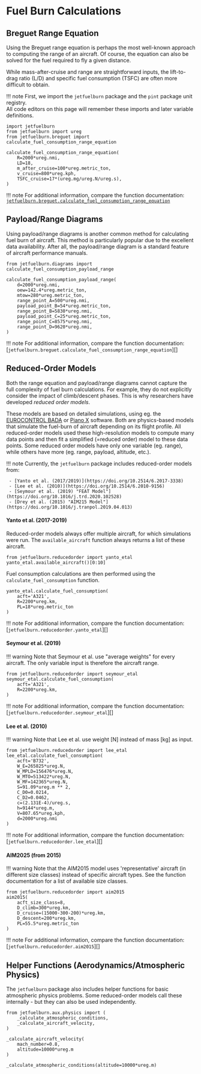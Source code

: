 # Fuel Burn Calculations

## Breguet Range Equation

Using the Breguet range equation is perhaps the most well-known approach to computing the range of an aircraft.
Of course, the equation can also be solved for the fuel required to fly a given distance.

While mass-after-cruise and range are straightforward inputs,
the lift-to-drag ratio (L/D) and specific fuel consumption (TSFC) are often more difficult to obtain.

!!! note
    First, we import the `jetfuelburn` package and the `pint` package unit registry. \
    All code editors on this page will remember these imports and later variable definitions.

```pyodide session='fuel' install='jetfuelburn'
import jetfuelburn
from jetfuelburn import ureg
from jetfuelburn.breguet import calculate_fuel_consumption_range_equation

calculate_fuel_consumption_range_equation(
    R=2000*ureg.nmi,
    LD=18,
    m_after_cruise=100*ureg.metric_ton,
    v_cruise=800*ureg.kph,
    TSFC_cruise=17*(ureg.mg/ureg.N/ureg.s),
)
```

!!! note
    For additional information, compare the function documentation:
    [`jetfuelburn.breguet.calculate_fuel_consumption_range_equation`]()


## Payload/Range Diagrams

Using payload/range diagrams is another common method for calculating fuel burn of aircraft.
This method is particularly popular due to the excellent data availability. After all, the payload/range diagram is a standard feature of aircraft performance manuals.

```pyodide session='fuel'
from jetfuelburn.diagrams import calculate_fuel_consumption_payload_range

calculate_fuel_consumption_payload_range(
    d=2000*ureg.nmi,
    oew=142.4*ureg.metric_ton,
    mtow=280*ureg.metric_ton,
    range_point_A=500*ureg.nmi,
    payload_point_B=54*ureg.metric_ton,
    range_point_B=5830*ureg.nmi,
    payload_point_C=25*ureg.metric_ton,
    range_point_C=8575*ureg.nmi,
    range_point_D=9620*ureg.nmi,
)
```

!!! note
    For additional information, compare the function documentation:
    [`jetfuelburn.breguet.calculate_fuel_consumption_range_equation`][]

## Reduced-Order Models

Both the range equation and payload/range diagrams cannot capture the full complexity of fuel burn calculations.
For example, they do not explicitly consider the impact of climb/descent phases. This is why researchers have developed _reduced order models_.

These models are based on detailed simulations, using eg. the [EUROCONTROL BADA](https://www.eurocontrol.int/model/bada) or [Piano X](https://www.lissys.uk/index2.html) software.
Both are physics-based models that simulate the fuel-burn of aircraft depending on its flight profile. All reduced-order models used these high-resolution models to compute many data points and then fit a simplified (=reduced order) model to these data points. Some reduced order models have only one variable (eg. range), while others have more (eg. range, payload, altitude, etc.).

!!! note
    Currently, the `jetfuelburn` package includes reduced-order models from:

     - [Yanto et al. (2017/2019)](https://doi.org/10.2514/6.2017-3338)
     - [Lee et al. (2010)](https://doi.org/10.2514/6.2010-9156)
     - [Seymour et al. (2019) "FEAT Model"](https://doi.org/10.1016/j.trd.2020.102528)
     - [Drey et al. (2015) "AIM215 Model"](https://doi.org/10.1016/j.tranpol.2019.04.013)

#### Yanto et al. (2017-2019)

Reduced-order models always offer multiple aircraft, for which simulations were run. The `available_aircraft` function always returns a list of these aircraft.

```pyodide session='fuel'
from jetfuelburn.reducedorder import yanto_etal
yanto_etal.available_aircraft()[0:10]
```

Fuel consumption calculations are then performed using the `calculate_fuel_consumption` function.

```pyodide session='fuel'
yanto_etal.calculate_fuel_consumption(
    acft='A321',
    R=2200*ureg.km,
    PL=18*ureg.metric_ton
)
```

!!! note
    For additional information, compare the function documentation:
    [`jetfuelburn.reducedorder.yanto_etal`][]

#### Seymour et al. (2019)

!!! warning
    Note that Seymour et al. use "average weights" for every aircraft.
    The only variable input is therefore the aircraft range.

```pyodide session='fuel'
from jetfuelburn.reducedorder import seymour_etal
seymour_etal.calculate_fuel_consumption(
    acft='A321',
    R=2200*ureg.km,
)
```

!!! note
    For additional information, compare the function documentation:
    [`jetfuelburn.reducedorder.seymour_etal`][]

#### Lee et al. (2010)

!!! warning
    Note that Lee et al. use weight [N] instead of mass [kg] as input.

```pyodide session='fuel'
from jetfuelburn.reducedorder import lee_etal
lee_etal.calculate_fuel_consumption(
    acft='B732',
    W_E=265825*ureg.N,
    W_MPLD=156476*ureg.N,
    W_MTO=513422*ureg.N,
    W_MF=142365*ureg.N,
    S=91.09*ureg.m ** 2,
    C_D0=0.0214,
    C_D2=0.0462,
    c=(2.131E-4)/ureg.s,
    h=9144*ureg.m,
    V=807.65*ureg.kph,
    d=2000*ureg.nmi
)
```

!!! note
    For additional information, compare the function documentation:
    [`jetfuelburn.reducedorder.lee_etal`][]

#### AIM2025 (from 2015)

!!! warning
    Note that the AIM2015 model uses 'representative' aircraft (in different size classes) instead of specific aircraft types.
    See the function documentation for a list of available size classes.

```pyodide session='fuel'
from jetfuelburn.reducedorder import aim2015
aim2015(
    acft_size_class=8,
    D_climb=300*ureg.km,
    D_cruise=(15000-300-200)*ureg.km,
    D_descent=200*ureg.km,
    PL=55.5*ureg.metric_ton
)
```

!!! note
    For additional information, compare the function documentation:
    [`jetfuelburn.reducedorder.aim2015`][]


## Helper Functions (Aerodynamics/Atmospheric Physics)

The `jetfuelburn` package also includes helper functions for basic atmospheric physics problems.
Some reduced-order models call these internally - but they can also be used independently.

```pyodide session='fuel'
from jetfuelburn.aux.physics import (
    _calculate_atmospheric_conditions,
    _calculate_aircraft_velocity,   
)

_calculate_aircraft_velocity(
    mach_number=0.8,
    altitude=10000*ureg.m
)
```


```pyodide session='fuel'
_calculate_atmospheric_conditions(altitude=10000*ureg.m)
```